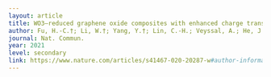 ```yaml
---
layout: article
title: WO3–reduced graphene oxide composites with enhanced charge transfer for photoelectrochemical conversion
author: Fu, H.-C.†; Li, W.†; Yang, Y.†; Lin, C.-H.; Veyssal, A.; He, J.-H.*; Jin, S.*  
journal: Nat. Commun. 	
year: 2021
level: secondary
link: https://www.nature.com/articles/s41467-020-20287-w#author-information
---
```


